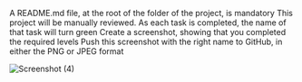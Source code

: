 A README.md file, at the root of the folder of the project, is mandatory
This project will be manually reviewed.
As each task is completed, the name of that task will turn green
Create a screenshot, showing that you completed the required levels
Push this screenshot with the right name to GitHub, in either the PNG or JPEG format



![Screenshot (4)](https://user-images.githubusercontent.com/99341580/179423647-460e5558-576a-4dfa-8e12-5e2793800f86.png)
